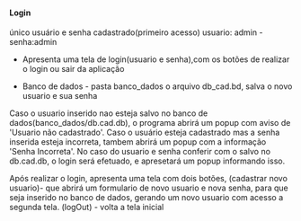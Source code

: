 #### Login ####

único usuário e senha cadastrado(primeiro acesso)
usuario: admin  - senha:admin

- Apresenta uma tela de login(usuario e senha),com os botões de realizar o login ou sair da aplicação

- Banco de dados - pasta banco_dados o arquivo  db_cad.bd, salva o novo usuario e sua senha

Caso o usuario inserido nao esteja salvo no banco de dados(banco_dados/db.cad.db),
o programa abrirá um popup com aviso de 'Usuario não cadastrado'. Caso o usuário esteja cadastrado mas a senha inserida esteja incorreta, tambem abrirá um popup com a informação 'Senha Incorreta'. No caso do usuario e senha conferir com o salvo no db.cad.db, o login será efetuado, e apresetará um popup informando isso.

Após realizar o login, apresenta uma tela com dois botões,
(cadastrar novo usuario)- que abrirá um formulario de novo usuario e nova senha,
para que seja inserido no banco de dados, gerando um novo usuario com acesso a segunda tela.
(logOut) -  volta a tela inicial
